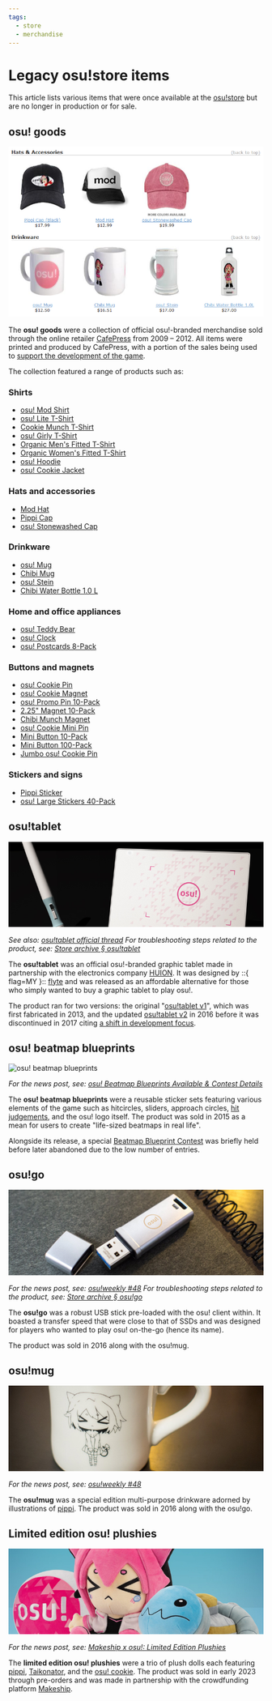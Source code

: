 ```yaml
---
tags:
  - store
  - merchandise
---
```


# Legacy osu!store items

This article lists various items that were once available at the [osu!store](https://osu.ppy.sh/store/listing) but are no longer in production or for sale.

## osu! goods

![osu! goods CafePress store front](img/osu-goods.png)

The **osu! goods** were a collection of official osu!-branded merchandise sold through the online retailer [CafePress](https://en.wikipedia.org/wiki/CafePress) from 2009 – 2012. All items were printed and produced by CafePress, with a portion of the sales being used to [support the development of the game](https://osu.ppy.sh/store/listing).

The collection featured a range of products such as:

### Shirts

- [osu! Mod Shirt](https://web.archive.org/web/20120702093250/http://www.cafepress.com/osume.289786473)
- [osu! Lite T-Shirt](https://web.archive.org/web/20120702093250/http://www.cafepress.com/osume.288837174)
- [Cookie Munch T-Shirt](https://web.archive.org/web/20120702093250/http://www.cafepress.com/osume.288838261)
- [osu! Girly T-Shirt](https://web.archive.org/web/20120702093250/http://www.cafepress.com/osume.288831390)
- [Organic Men's Fitted T-Shirt](https://web.archive.org/web/20120702093250/http://www.cafepress.com/osume.439576382)
- [Organic Women's Fitted T-Shirt](https://web.archive.org/web/20120702093250/http://www.cafepress.com/osume.439576381)
- [osu! Hoodie](https://web.archive.org/web/20120702093250/http://www.cafepress.com/osume.295758604)
- [osu! Cookie Jacket](https://web.archive.org/web/20120702093250/http://www.cafepress.com/osume.394638201)

### Hats and accessories

- [Mod Hat](https://web.archive.org/web/20120702093250/http://www.cafepress.com/osume.394644859)
- [Pippi Cap](https://web.archive.org/web/20120702093250/http://www.cafepress.com/osume.394644101)
- [osu! Stonewashed Cap](https://web.archive.org/web/20120702093250/http://www.cafepress.com/osume.394643336)

### Drinkware

- [osu! Mug](https://web.archive.org/web/20120702093250/http://www.cafepress.com/osume.288419419)
- [Chibi Mug](https://web.archive.org/web/20120702093250/http://www.cafepress.com/osume.288434609)
- [osu! Stein](https://web.archive.org/web/20120702093250/http://www.cafepress.com/osume.288717098)
- [Chibi Water Bottle 1.0 L](https://web.archive.org/web/20120702093250/http://www.cafepress.com/osume.394641818)

### Home and office appliances

- [osu! Teddy Bear](https://web.archive.org/web/20120702093250/http://www.cafepress.com/osume.288839612)
- [osu! Clock](https://web.archive.org/web/20120702093250/http://www.cafepress.com/osume.288700999)
- [osu! Postcards 8-Pack](https://web.archive.org/web/20120702093250/http://www.cafepress.com/osume.288843371)

### Buttons and magnets

- [osu! Cookie Pin](https://web.archive.org/web/20120702093250/http://www.cafepress.com/osume.288416528)
- [osu! Cookie Magnet](https://web.archive.org/web/20120702093250/http://www.cafepress.com/osume.288429391)
- [osu! Promo Pin 10-Pack](https://web.archive.org/web/20120702093250/http://www.cafepress.com/osume.288439599)
- [2.25" Magnet 10-Pack](https://web.archive.org/web/20120702093250/http://www.cafepress.com/osume.470631859)
- [Chibi Munch Magnet](https://web.archive.org/web/20120702093250/http://www.cafepress.com/osume.394642312)
- [osu! Cookie Mini Pin](https://web.archive.org/web/20120702093250/http://www.cafepress.com/osume.288416527)
- [Mini Button 10-Pack](https://web.archive.org/web/20120702093250/http://www.cafepress.com/osume.470631599)
- [Mini Button 100-Pack](https://web.archive.org/web/20120702093250/http://www.cafepress.com/osume.510679895)
- [Jumbo osu! Cookie Pin](https://web.archive.org/web/20120702093250/http://www.cafepress.com/osume.288429392)

### Stickers and signs

- [Pippi Sticker](https://web.archive.org/web/20120702093250/http://www.cafepress.com/osume.394644102)
- [osu! Large Stickers 40-Pack](https://web.archive.org/web/20120702093250/http://www.cafepress.com/osume.288841446)

## osu!tablet

![osu! tablet](img/osu-tablet.jpg)

*See also: [osu!tablet official thread](https://osu.ppy.sh/community/forums/topics/169139)*
*For troubleshooting steps related to the product, see: [Store archive § osu!tablet](/wiki/Help_centre/Store/Store_archive#osu!tablet)*

The **osu!tablet** was an official osu!-branded graphic tablet made in partnership with the electronics company [HUION](https://www.huion.com/). It was designed by ::{ flag=MY }:: [flyte](https://osu.ppy.sh/users/3103765) and was released as an affordable alternative for those who simply wanted to buy a graphic tablet to play osu!.

The product ran for two versions: the original "[osu!tablet v1](https://www.youtube.com/watch?v=27RkPY5lWBw)", which was first fabricated in 2013, and the updated [osu!tablet v2](/wiki/Guides/Tablet_purchase#osu!store) in 2016 before it was discontinued in 2017 citing [a shift in development focus](https://twitter.com/ppy/status/846190076853870592).

## osu! beatmap blueprints

![osu! beatmap blueprints](img/osu-goods.jpg)

*For the news post, see: [osu! Beatmap Blueprints Available & Contest Details](https://osu.ppy.sh/home/news/2015-03-20-osu-beatmap-blueprints-available-contest)*

The **osu! beatmap blueprints** were a reusable sticker sets featuring various elements of the game such as hitcircles, sliders, approach circles, [hit judgements](https://osu.ppy.sh/wiki/en/Gameplay/Judgement/osu%21), and the osu! logo itself. The product was sold in 2015 as a mean for users to create "life-sized beatmaps in real life".

Alongside its release, a special [Beatmap Blueprint Contest](https://osu.ppy.sh/community/forums/topics/312138?n=1) was briefly held before later abandoned due to the low number of entries.

## osu!go

![osu!go](img/osu-go.jpg)

*For the news post, see: [osu!weekly #48](https://osu.ppy.sh/home/news/2016-02-16-osuweekly-48)*
*For troubleshooting steps related to the product, see: [Store archive § osu!go](/wiki/Help_centre/Store/Store_archive#osu!go)*

The **osu!go** was a robust USB stick pre-loaded with the osu! client within. It boasted a transfer speed that were close to that of SSDs and was designed for players who wanted to play osu! on-the-go (hence its name).

The product was sold in 2016 along with the osu!mug.

## osu!mug

![osu!mug](img/osu-mug.jpg)

*For the news post, see: [osu!weekly #48](https://osu.ppy.sh/home/news/2016-02-16-osuweekly-48)*

The **osu!mug** was a special edition multi-purpose drinkware adorned by illustrations of [pippi](/wiki/Mascots#pippi). The product was sold in 2016 along with the osu!go.

## Limited edition osu! plushies

![Limited edition osu! plushies](img/osu-limited-edition-plushie.jpg)

*For the news post, see: [Makeship x osu!: Limited Edition Plushies](https://osu.ppy.sh/home/news/2022-12-10-makeship-x-osu-plushies)*

The **limited edition osu! plushies** were a trio of plush dolls each featuring [pippi](/wiki/Mascots#pippi), [Taikonator](https://osu.ppy.sh/wiki/en/Mascots#taikonator), and the [osu! cookie](/wiki/Client/Interface/Cookie). The product was sold in early 2023 through pre-orders and was made in partnership with the crowdfunding platform [Makeship](https://www.makeship.com/).